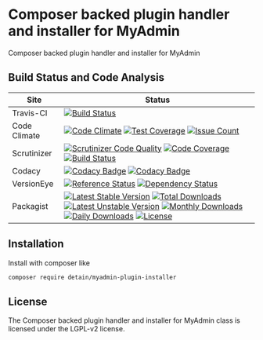 # Composer backed plugin handler and installer for MyAdmin

Composer backed plugin handler and installer for MyAdmin

## Build Status and Code Analysis

Site          | Status
--------------|---------------------------
Travis-CI     | [![Build Status](https://travis-ci.org/detain/myadmin-plugin-installer.svg?branch=master)](https://travis-ci.org/detain/myadmin-plugin-installer)
Code Climate  | [![Code Climate](https://codeclimate.com/github/detain/myadmin-plugin-installer/badges/gpa.svg)](https://codeclimate.com/github/detain/myadmin-plugin-installer) [![Test Coverage](https://codeclimate.com/github/detain/myadmin-plugin-installer/badges/coverage.svg)](https://codeclimate.com/github/detain/myadmin-plugin-installer/coverage) [![Issue Count](https://codeclimate.com/github/detain/myadmin-plugin-installer/badges/issue_count.svg)](https://codeclimate.com/github/detain/myadmin-plugin-installer)
Scrutinizer   | [![Scrutinizer Code Quality](https://scrutinizer-ci.com/g/detain/myadmin-plugin-installer/badges/quality-score.png?b=master)](https://scrutinizer-ci.com/g/detain/myadmin-plugin-installer/?branch=master) [![Code Coverage](https://scrutinizer-ci.com/g/detain/myadmin-plugin-installer/badges/coverage.png?b=master)](https://scrutinizer-ci.com/g/detain/myadmin-plugin-installer/?branch=master) [![Build Status](https://scrutinizer-ci.com/g/detain/myadmin-plugin-installer/badges/build.png?b=master)](https://scrutinizer-ci.com/g/detain/myadmin-plugin-installer/build-status/master)
Codacy        | [![Codacy Badge](https://api.codacy.com/project/badge/Grade/226251fc068f4fd5b4b4ef9a40011d06)](https://www.codacy.com/app/detain/myadmin-plugin-installer) [![Codacy Badge](https://api.codacy.com/project/badge/Coverage/25fa74eb74c947bf969602fcfe87e349)](https://www.codacy.com/app/detain/myadmin-plugin-installer?utm_source=github.com&utm_medium=referral&utm_content=detain/myadmin-plugin-installer&utm_campaign=Badge_Coverage)
VersionEye    | [![Reference Status](https://www.versioneye.com/php/detain:myadmin-plugin-installer/reference_badge.svg?style=flat)](https://www.versioneye.com/php/detain:myadmin-plugin-installer/references) [![Dependency Status](https://www.versioneye.com/user/projects/592f7318bafc5500414dfd2a/badge.svg?style=flat-square)](https://www.versioneye.com/user/projects/592f7318bafc5500414dfd2a)
Packagist     | [![Latest Stable Version](https://poser.pugx.org/detain/myadmin-plugin-installer/version)](https://packagist.org/packages/detain/myadmin-plugin-installer) [![Total Downloads](https://poser.pugx.org/detain/myadmin-plugin-installer/downloads)](https://packagist.org/packages/detain/myadmin-plugin-installer) [![Latest Unstable Version](https://poser.pugx.org/detain/myadmin-plugin-installer/v/unstable)](//packagist.org/packages/detain/myadmin-plugin-installer) [![Monthly Downloads](https://poser.pugx.org/detain/myadmin-plugin-installer/d/monthly)](https://packagist.org/packages/detain/myadmin-plugin-installer) [![Daily Downloads](https://poser.pugx.org/detain/myadmin-plugin-installer/d/daily)](https://packagist.org/packages/detain/myadmin-plugin-installer) [![License](https://poser.pugx.org/detain/myadmin-plugin-installer/license)](https://packagist.org/packages/detain/myadmin-plugin-installer)


## Installation

Install with composer like

```sh
composer require detain/myadmin-plugin-installer
```

## License

The Composer backed plugin handler and installer for MyAdmin class is licensed under the LGPL-v2 license.

